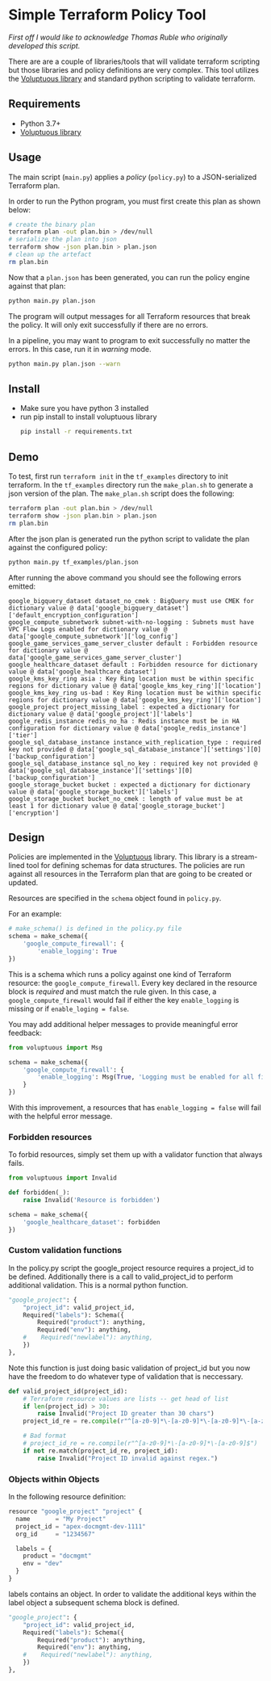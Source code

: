 # Simple Terraform Policy Tool
*First off I would like to acknowledge Thomas Ruble who originally developed this script.*

There are are a couple of libraries/tools that will validate terraform scripting but those libraries and  policy definitions are very complex. This tool utilizes the [Voluptuous library](https://pypi.org/project/voluptuous/) and standard python scripting to validate terraform.  

## Requirements
* Python 3.7+
* [Voluptuous library](https://pypi.org/project/voluptuous/) 


## Usage

The main script (`main.py`) applies a _policy_ (`policy.py`) to a JSON-serialized Terraform plan.  

In order to run the Python program, you must first create this plan as shown below:
```bash
# create the binary plan
terraform plan -out plan.bin > /dev/null
# serialize the plan into json
terraform show -json plan.bin > plan.json
# clean up the artefact
rm plan.bin
```

Now that a `plan.json` has been generated, you can run the policy engine against that plan:

```bash
python main.py plan.json
```

The program will output messages for all Terraform resources that break the policy.  It will only exit successfully if there are no errors.

In a pipeline, you may want to program to exit successfully no matter the errors.  In this case, run it in _warning_ mode.

```bash
python main.py plan.json --warn
```

## Install
* Make sure you have python 3 installed
* run pip install to install voluptuous library
  ```bash
  pip install -r requirements.txt
  ```


## Demo

To test, first run `terraform init` in the `tf_examples` directory to init terraform. In the `tf_examples` directory run the `make_plan.sh` to generate a json version of the plan. The `make_plan.sh` script does the following:
```bash
terraform plan -out plan.bin > /dev/null
terraform show -json plan.bin > plan.json
rm plan.bin
```

After the json plan is generated run the python script to validate the plan against the configured policy:
```bash
python main.py tf_examples/plan.json
```
After running the above command you should see the following errors emitted:
```
google_bigquery_dataset dataset_no_cmek : BigQuery must use CMEK for dictionary value @ data['google_bigquery_dataset']['default_encryption_configuration']
google_compute_subnetwork subnet-with-no-logging : Subnets must have VPC Flow Logs enabled for dictionary value @ data['google_compute_subnetwork']['log_config']
google_game_services_game_server_cluster default : Forbidden resource for dictionary value @ data['google_game_services_game_server_cluster']
google_healthcare_dataset default : Forbidden resource for dictionary value @ data['google_healthcare_dataset']
google_kms_key_ring asia : Key Ring location must be within specific regions for dictionary value @ data['google_kms_key_ring']['location']
google_kms_key_ring us-bad : Key Ring location must be within specific regions for dictionary value @ data['google_kms_key_ring']['location']
google_project project_missing_label : expected a dictionary for dictionary value @ data['google_project']['labels']
google_redis_instance redis_no_ha : Redis instance must be in HA configuration for dictionary value @ data['google_redis_instance']['tier']
google_sql_database_instance instance_with_replication_type : required key not provided @ data['google_sql_database_instance']['settings'][0]['backup_configuration']
google_sql_database_instance sql_no_key : required key not provided @ data['google_sql_database_instance']['settings'][0]['backup_configuration']
google_storage_bucket bucket : expected a dictionary for dictionary value @ data['google_storage_bucket']['labels']
google_storage_bucket bucket_no_cmek : length of value must be at least 1 for dictionary value @ data['google_storage_bucket']['encryption']
```


## Design

Policies are implemented in the [Voluptuous](https://pypi.org/project/voluptuous/) library.  This library is a stream-lined tool for defining schemas for data structures.  The policies are run against all resources in the Terraform plan that are going to be created or updated.

Resources are specified in the `schema` object found in `policy.py`. 

For an example:

```python
# make_schema() is defined in the policy.py file
schema = make_schema({
    'google_compute_firewall': {
        'enable_logging': True
})
```

This is a schema which runs a policy against one kind of Terraform resource: the `google_compute_firewall`.  Every key declared in the resource block is *required* and must match the rule given.  In this case, a `google_compute_firewall` would fail if either the key `enable_logging` is missing or if `enable_loging = false`.

You may add additional helper messages to provide meaningful error feedback:

```python
from voluptuous import Msg

schema = make_schema({
    'google_compute_firewall': {
        'enable_logging': Msg(True, 'Logging must be enabled for all firewalls')
    }
})
```

With this improvement, a resources that has `enable_logging = false` will fail with the helpful error message.

### Forbidden resources

To forbid resources, simply set them up with a validator function that always fails.

```python
from voluptuous import Invalid

def forbidden(_):
    raise Invalid('Resource is forbidden')

schema = make_schema({
    'google_healthcare_dataset': forbidden
})
```

### Custom validation functions ###
In the policy.py script the google_project resource requires a project_id to be defined. Additionally there is a call to valid_project_id to perform additional validation. This is a normal python function. 
```python
"google_project": {
    "project_id": valid_project_id,
    Required("labels"): Schema({
        Required("product"): anything,
        Required("env"): anything,
    #    Required("newlabel"): anything,
    })
},
```

Note this function is just doing basic validation of project_id but you now have the freedom to do whatever type of validation that is neccessary.
```python
def valid_project_id(project_id):
    # Terraform resource values are lists -- get head of list
    if len(project_id) > 30:
        raise Invalid("Project ID greater than 30 chars")
    project_id_re = re.compile(r"^[a-z0-9]*\-[a-z0-9]*\-[a-z0-9]*\-[a-z0-9]*$")

    # Bad format
    # project_id_re = re.compile(r"^[a-z0-9]*\-[a-z0-9]*\-[a-z0-9]$")
    if not re.match(project_id_re, project_id):
        raise Invalid("Project ID invalid against regex.")
```

### Objects within Objects
In the following resource definition:
```python
resource "google_project" "project" {
  name       = "My Project"
  project_id = "apex-docmgmt-dev-1111"
  org_id     = "1234567"

  labels = {
    product = "docmgmt"
    env = "dev"
  }
}
```
labels contains an object. In order to validate the additional keys within the label object a subsequent schema block is defined.
```python
"google_project": {
    "project_id": valid_project_id,
    Required("labels"): Schema({
        Required("product"): anything,
        Required("env"): anything,
    #    Required("newlabel"): anything,
    })
},
```


